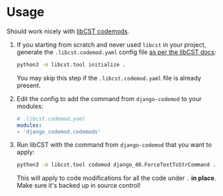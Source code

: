 # Usage

Should work nicely with [libCST codemods](https://libcst.readthedocs.io/en/latest/codemods_tutorial.html#working-with-codemods).

1. If you starting from scratch and never used `libcst` in your project,
   generate the `.libcst.codemod.yaml` config file
   [as per the libCST docs](https://libcst.readthedocs.io/en/latest/codemods_tutorial.html?highlight=modules#setting-up-and-running-codemods):

   ```bash
   python3 -m libcst.tool initialize .
   ```

   You may skip this step if the `.libcst.codemod.yaml` file is already present.

2. Edit the config to add the command from `django-codemod` to your modules:

   ```yaml
   # .libcst.codemod.yaml
   modules:
   - 'django_codemod.codemods'
   ```

3. Run libCST with the command from `django-codemod` that you want to apply:

   ```bash
   python3 -m libcst.tool codemod django_40.ForceTextToStrCommand .
   ```

   This will apply to code modifications for all the code under `.` **in place**.
   Make sure it's backed up in source control!

